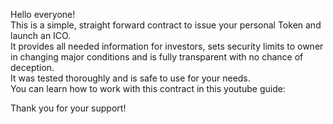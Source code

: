 Hello everyone! <br>
This is a simple, straight forward contract to issue your personal Token and launch an ICO. <br>
It provides all needed information for investors, sets security limits to owner in changing major conditions and is fully transparent with no chance of deception. <br>
It was tested thoroughly and is safe to use for your needs. <br>
You can learn how to work with this contract in this youtube guide: <br>

Thank you for your support! 

